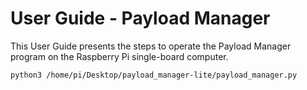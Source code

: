 # User Guide - Payload Manager

This User Guide presents the steps to operate the Payload Manager program on the Raspberry Pi single-board computer.

```bash
python3 /home/pi/Desktop/payload_manager-lite/payload_manager.py
```
